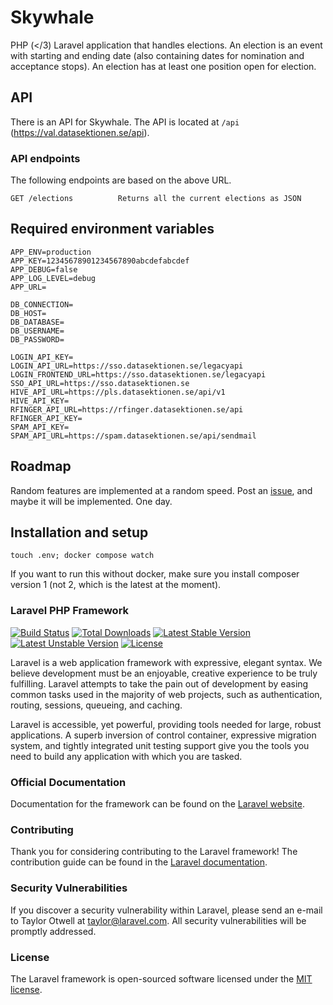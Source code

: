 # Skywhale
PHP (</3) Laravel application that handles elections. An election is an event with starting and ending date (also containing dates for nomination and acceptance stops). An election has at least one position open for election. 

## API
There is an API for Skywhale. The API is located at ```/api``` (https://val.datasektionen.se/api).

### API endpoints
The following endpoints are based on the above URL.
```
GET /elections          Returns all the current elections as JSON
```

## Required environment variables
```
APP_ENV=production
APP_KEY=12345678901234567890abcdefabcdef
APP_DEBUG=false
APP_LOG_LEVEL=debug
APP_URL=

DB_CONNECTION=
DB_HOST=
DB_DATABASE=
DB_USERNAME=
DB_PASSWORD=

LOGIN_API_KEY=
LOGIN_API_URL=https://sso.datasektionen.se/legacyapi
LOGIN_FRONTEND_URL=https://sso.datasektionen.se/legacyapi
SSO_API_URL=https://sso.datasektionen.se
HIVE_API_URL=https://pls.datasektionen.se/api/v1
HIVE_API_KEY=
RFINGER_API_URL=https://rfinger.datasektionen.se/api
RFINGER_API_KEY=
SPAM_API_KEY=
SPAM_API_URL=https://spam.datasektionen.se/api/sendmail
```

## Roadmap
Random features are implemented at a random speed. Post an [issue](https://github.com/datasektionen/skywhale/issues), and maybe it will be implemented. One day.

## Installation and setup
`touch .env; docker compose watch`

If you want to run this without docker, make sure you install composer version 1 (not 2, which is the latest at the moment).

### Laravel PHP Framework

[![Build Status](https://travis-ci.org/laravel/framework.svg)](https://travis-ci.org/laravel/framework)
[![Total Downloads](https://poser.pugx.org/laravel/framework/d/total.svg)](https://packagist.org/packages/laravel/framework)
[![Latest Stable Version](https://poser.pugx.org/laravel/framework/v/stable.svg)](https://packagist.org/packages/laravel/framework)
[![Latest Unstable Version](https://poser.pugx.org/laravel/framework/v/unstable.svg)](https://packagist.org/packages/laravel/framework)
[![License](https://poser.pugx.org/laravel/framework/license.svg)](https://packagist.org/packages/laravel/framework)

Laravel is a web application framework with expressive, elegant syntax. We believe development must be an enjoyable, creative experience to be truly fulfilling. Laravel attempts to take the pain out of development by easing common tasks used in the majority of web projects, such as authentication, routing, sessions, queueing, and caching.

Laravel is accessible, yet powerful, providing tools needed for large, robust applications. A superb inversion of control container, expressive migration system, and tightly integrated unit testing support give you the tools you need to build any application with which you are tasked.

### Official Documentation

Documentation for the framework can be found on the [Laravel website](http://laravel.com/docs).

### Contributing

Thank you for considering contributing to the Laravel framework! The contribution guide can be found in the [Laravel documentation](http://laravel.com/docs/contributions).

### Security Vulnerabilities

If you discover a security vulnerability within Laravel, please send an e-mail to Taylor Otwell at taylor@laravel.com. All security vulnerabilities will be promptly addressed.

### License

The Laravel framework is open-sourced software licensed under the [MIT license](http://opensource.org/licenses/MIT).
